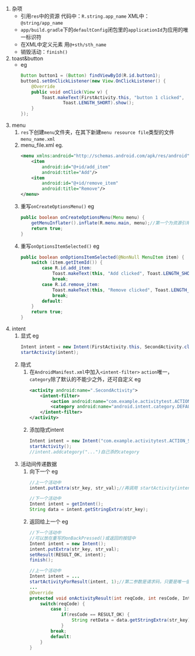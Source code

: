1. 杂项
    - 引用`res`中的资源
        代码中：`R.string.app_name`
        XML中：`@string/app_name`
    - `app/build.gradle`下的`defaultConfig`闭包里的`applicationId`为应用的唯一标识符
    - 在XML中定义元素 用`@+sth/sth_name`
    - 销毁活动：`finish()`
2. toast&button
    - eg
        ```java
        Button button1 = (Button) findViewById(R.id.button1);
        button1.setOnClickListener(new View.OnClickListener() {
            @Override
            public void onClick(View v) {
                Toast.makeText(FirstActivity.this, "button 1 clicked",
                        Toast.LENGTH_SHORT).show();
            }
        });
        ```
3. menu
    1. `res`下创建`menu`文件夹，在其下新建`menu resource file`类型的文件`menu_name.xml`
    2. menu_file.xml eg.
        ```xml
        <menu xmlns:android="http://schemas.android.com/apk/res/android">
            <item
                android:id="@+id/add_item"
                android:title="Add"/>
            <item
                android:id="@+id/remove_item"
                android:title="Remove"/>
        </menu>        
        ```
    3. 重写`onCreateOptionsMenu()`
        eg
        ```java
        public boolean onCreateOptionsMenu(Menu menu) {
            getMenuInflater().inflate(R.menu.main, menu);//第一个为资源引用，第二个是传入的参数
            return true;
        }
        ```
    4. 重写`onOptionsItemSelected()`
        eg
        ```java
        public boolean onOptionsItemSelected(@NonNull MenuItem item) {
            switch (item.getItemId()) {
                case R.id.add_item:
                    Toast.makeText(this, "Add clicked", Toast.LENGTH_SHORT).show();
                    break;
                case R.id.remove_item:
                    Toast.makeText(this, "Remove clicked", Toast.LENGTH_SHORT).show();
                    break;
                default:
            }
            return true;
        }        
        ```
4. intent
    1. 显式
        eg
        ```java
        Intent intent = new Intent(FirstActivity.this, SecondActivity.class);
        startActivity(intent);
        ```
    2. 隐式
        1. 在`AndroidManifest.xml`中加入`<intent-filter>`
            `action`唯一，`category`除了默认的不能少之外，还可自定义
            eg
            ```xml
            <activity android:name=".SecondActivity">
                <intent-filter>
                    <action android:name="com.example.activitytest.ACTION_START" />
                    <category android:name="android.intent.category.DEFAULT" />
                </intent-filter>
            </activity>
            
            ```
        2. 添加隐式intent
            ```java
            Intent intent = new Intent("com.example.activitytest.ACTION_START");
            startActivity();
            //intent.addcategory("...")自己添的category
            ```
    3. 活动间传递数据
        1. 向下一个
            eg
            ```java
            //上一个活动中
            intent.putExtra(str_key, str_val);//再调用 startActivity(intent)
            
            //下一个活动中
            Intent intent = getIntent();
            String data = intent.getStringExtra(str_key);
            ```
        2. 返回给上一个
            eg
            ```java
            //下一个活动中
            //可以放在重写的onBackPressed()或返回的按钮中
            Intent intent = new Intent();
            intent.putExtra(str_key, str_val);
            setResult(RESULT_OK, intent);
            finish();

            //上一个活动中
            Intent intent = ...
            startActivityForResult(intent, 1);//第二参数是请求码，只要是唯一值即可
            ...
            @Override
            protected void onActivityResult(int reqCode, int resCode, Intent Data) {
                switch(reqCode) {
                    case 1:
                        if(resCode == RESULT_OK) {
                            String retData = data.getStringExtra(str_key);
                        }
                    break;
                    default:
                }
            }
            ```
         